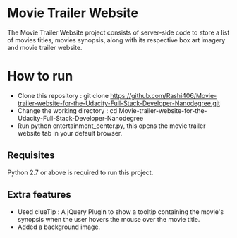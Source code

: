 # Movie Trailer Website
The Movie Trailer Website project consists of server-side code to store a list of movies titles, movies synopsis, along with its respective box art imagery and movie trailer website.
# How to run
* Clone this repository : git clone https://github.com/Rashi406/Movie-trailer-website-for-the-Udacity-Full-Stack-Developer-Nanodegree.git
* Change the working directory : cd Movie-trailer-website-for-the-Udacity-Full-Stack-Developer-Nanodegree
* Run python entertainment_center.py, this opens the movie trailer website tab in your default browser.
## Requisites
Python 2.7 or above is required to run this project.
## Extra features
* Used clueTip : A jQuery Plugin to show a tooltip containing the movie's synopsis when the user hovers the mouse over the movie title.
* Added a background image.
